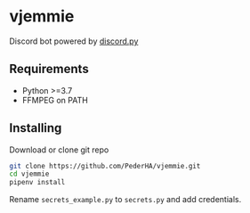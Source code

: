 # vjemmie
Discord bot powered by [discord.py](https://github.com/Rapptz/discord.py)

Requirements
------------
* Python >=3.7
* FFMPEG on PATH


Installing
----------

Download or clone git repo

```sh
git clone https://github.com/PederHA/vjemmie.git
cd vjemmie
pipenv install
```

Rename `secrets_example.py` to `secrets.py` and add credentials.